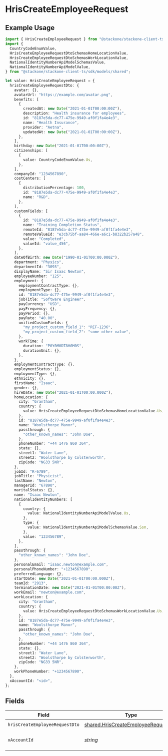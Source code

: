 # HrisCreateEmployeeRequest

## Example Usage

```typescript
import { HrisCreateEmployeeRequest } from "@stackone/stackone-client-ts/sdk/models/operations";
import {
  CountryCodeEnumValue,
  HrisCreateEmployeeRequestDtoSchemasHomeLocationValue,
  HrisCreateEmployeeRequestDtoSchemasWorkLocationValue,
  NationalIdentityNumberApiModelSchemasValue,
  NationalIdentityNumberApiModelValue,
} from "@stackone/stackone-client-ts/sdk/models/shared";

let value: HrisCreateEmployeeRequest = {
  hrisCreateEmployeeRequestDto: {
    avatar: {},
    avatarUrl: "https://example.com/avatar.png",
    benefits: [
      {
        createdAt: new Date("2021-01-01T00:00:00Z"),
        description: "Health insurance for employees",
        id: "8187e5da-dc77-475e-9949-af0f1fa4e4e3",
        name: "Health Insurance",
        provider: "Aetna",
        updatedAt: new Date("2021-01-01T00:00:00Z"),
      },
    ],
    birthday: new Date("2021-01-01T00:00:00Z"),
    citizenships: [
      {
        value: CountryCodeEnumValue.Us,
      },
    ],
    companyId: "1234567890",
    costCenters: [
      {
        distributionPercentage: 100,
        id: "8187e5da-dc77-475e-9949-af0f1fa4e4e3",
        name: "R&D",
      },
    ],
    customFields: [
      {
        id: "8187e5da-dc77-475e-9949-af0f1fa4e4e3",
        name: "Training Completion Status",
        remoteId: "8187e5da-dc77-475e-9949-af0f1fa4e4e3",
        remoteValueId: "e3cb75bf-aa84-466e-a6c1-b8322b257a48",
        value: "Completed",
        valueId: "value_456",
      },
    ],
    dateOfBirth: new Date("1990-01-01T00:00.000Z"),
    department: "Physics",
    departmentId: "3093",
    displayName: "Sir Isaac Newton",
    employeeNumber: "125",
    employment: {
      employmentContractType: {},
      employmentType: {},
      id: "8187e5da-dc77-475e-9949-af0f1fa4e4e3",
      jobTitle: "Software Engineer",
      payCurrency: "USD",
      payFrequency: {},
      payPeriod: {},
      payRate: "40.00",
      unifiedCustomFields: {
        "my_project_custom_field_1": "REF-1236",
        "my_project_custom_field_2": "some other value",
      },
      workTime: {
        duration: "P0Y0M0DT8H0M0S",
        durationUnit: {},
      },
    },
    employmentContractType: {},
    employmentStatus: {},
    employmentType: {},
    ethnicity: {},
    firstName: "Isaac",
    gender: {},
    hireDate: new Date("2021-01-01T00:00.000Z"),
    homeLocation: {
      city: "Grantham",
      country: {
        value: HrisCreateEmployeeRequestDtoSchemasHomeLocationValue.Us,
      },
      id: "8187e5da-dc77-475e-9949-af0f1fa4e4e3",
      name: "Woolsthorpe Manor",
      passthrough: {
        "other_known_names": "John Doe",
      },
      phoneNumber: "+44 1476 860 364",
      state: {},
      street1: "Water Lane",
      street2: "Woolsthorpe by Colsterworth",
      zipCode: "NG33 5NR",
    },
    jobId: "R-6789",
    jobTitle: "Physicist",
    lastName: "Newton",
    managerId: "67890",
    maritalStatus: {},
    name: "Isaac Newton",
    nationalIdentityNumbers: [
      {
        country: {
          value: NationalIdentityNumberApiModelValue.Us,
        },
        type: {
          value: NationalIdentityNumberApiModelSchemasValue.Ssn,
        },
        value: "123456789",
      },
    ],
    passthrough: {
      "other_known_names": "John Doe",
    },
    personalEmail: "isaac.newton@example.com",
    personalPhoneNumber: "+1234567890",
    preferredLanguage: {},
    startDate: new Date("2021-01-01T00:00.000Z"),
    teamId: "2913",
    terminationDate: new Date("2021-01-01T00:00:00Z"),
    workEmail: "newton@example.com",
    workLocation: {
      city: "Grantham",
      country: {
        value: HrisCreateEmployeeRequestDtoSchemasWorkLocationValue.Us,
      },
      id: "8187e5da-dc77-475e-9949-af0f1fa4e4e3",
      name: "Woolsthorpe Manor",
      passthrough: {
        "other_known_names": "John Doe",
      },
      phoneNumber: "+44 1476 860 364",
      state: {},
      street1: "Water Lane",
      street2: "Woolsthorpe by Colsterworth",
      zipCode: "NG33 5NR",
    },
    workPhoneNumber: "+1234567890",
  },
  xAccountId: "<id>",
};
```

## Fields

| Field                                                                                             | Type                                                                                              | Required                                                                                          | Description                                                                                       |
| ------------------------------------------------------------------------------------------------- | ------------------------------------------------------------------------------------------------- | ------------------------------------------------------------------------------------------------- | ------------------------------------------------------------------------------------------------- |
| `hrisCreateEmployeeRequestDto`                                                                    | [shared.HrisCreateEmployeeRequestDto](../../../sdk/models/shared/hriscreateemployeerequestdto.md) | :heavy_check_mark:                                                                                | N/A                                                                                               |
| `xAccountId`                                                                                      | *string*                                                                                          | :heavy_check_mark:                                                                                | The account identifier                                                                            |